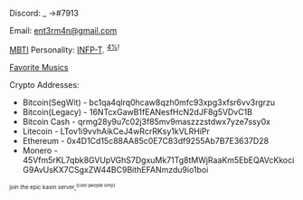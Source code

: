 Discord: _ ->#7913

Email: ent3rm4n@gmail.com

[MBTI](https://en.wikipedia.org/wiki/Myers–Briggs_Type_Indicator) Personality: [INFP-T](https://www.16personalities.com/infp-personality). <sup>[4%](https://en.wikipedia.org/wiki/Myers%E2%80%93Briggs_Type_Indicator#Type_dynamics_and_development)!</sup>

[Favorite Musics](https://gist.github.com/Enteerman/2674cf88f2d3aba5f3ce7d7d4baff65f)

Crypto Addresses:
 - Bitcoin(SegWit) - bc1qa4qlrq0hcaw8qzh0mfc93xpg3xfsr6vv3rgrzu
 - Bitcoin(Legacy) - 16NTcxGawB1fEANesfHcN2dJF8g5VDvC1B
 - Bitcoin Cash - qrmg28y9u7c02j3f85mv9maszzzstdwx7yze7ssy0x
 - Litecoin - LTov1i9vvhAikCeJ4wRcrRKsy1kVLRHiPr
 - Ethereum - 0x4D1Cd15c88AA85c0E7C83df9255Ab7B7E3637D28
 - Monero - 45Vfm5rKL7qbk8GVUpVGhS7DgxuMk71Tg8tMWjRaaKm5EbEQAVcKkociG9AvUsKX7CSgxZW44BC9BithEFANmzdu9io1boi

<sub><sub>join the epic kasm server[ ](https://discord.gg/aJxt5Xn)<sup>(cool people only)</sup></sub></sub>
